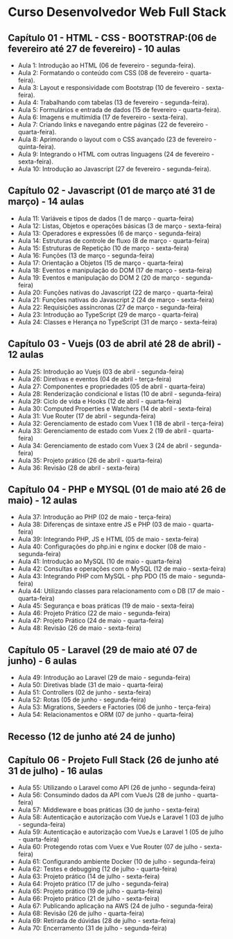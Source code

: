 # Curso Desenvolvedor Web Full Stack

## Capítulo 01 - HTML - CSS - BOOTSTRAP:(06 de fevereiro até 27 de fevereiro) - 10 aulas
- Aula 1: Introdução ao HTML (06 de fevereiro - segunda-feira).
- Aula 2: Formatando o conteúdo com CSS (08 de fevereiro - quarta-feira).
- Aula 3: Layout e responsividade com Bootstrap (10 de fevereiro - sexta-feira).
- Aula 4: Trabalhando com tabelas (13 de fevereiro - segunda-feira).
- Aula 5: Formulários e entrada de dados (15 de fevereiro - quarta-feira).
- Aula 6: Imagens e multimídia (17 de fevereiro - sexta-feira).
- Aula 7: Criando links e navegando entre páginas (22 de fevereiro - quarta-feira).
- Aula 8: Aprimorando o layout com o CSS avançado (23 de fevereiro - quinta-feira).
- Aula 9: Integrando o HTML com outras linguagens (24 de fevereiro - sexta-feira).
- Aula 10: Introdução ao Javascript (27 de fevereiro - segunda-feira).

## Capítulo 02 - Javascript (01 de março até 31 de março) - 14 aulas
- Aula 11: Variáveis e tipos de dados (1 de março - quarta-feira)
- Aula 12: Listas, Objetos e operações básicas (3 de março - sexta-feira)
- Aula 13: Operadores e expressões (6 de março - segunda-feira)
- Aula 14: Estruturas de controle de fluxo (8 de março - quarta-feira)
- Aula 15: Estruturas de Repetição (10 de março - sexta-feira)
- Aula 16: Funções  (13 de março - segunda-feira)
- Aula 17: Orientação a Objetos (15 de março - quarta-feira)
- Aula 18: Eventos e manipulação do DOM (17 de março - sexta-feira)
- Aula 19: Eventos e manipulação do DOM 2 (20 de março - segunda-feira)
- Aula 20: Funções nativas do Javascript (22 de março - quarta-feira)
- Aula 21: Funções nativas do Javascript 2 (24 de março - sexta-feira)
- Aula 22: Requisições assíncronas (27 de março - segunda-feira)
- Aula 23: Introdução ao TypeScript (29 de março - quarta-feira)
- Aula 24: Classes e Herança no TypeScript (31 de março - sexta-feira)

## Capítulo 03 - Vuejs (03 de abril até 28 de abril) - 12 aulas
- Aula 25: Introdução ao Vuejs (03 de abril - segunda-feira)
- Aula 26: Diretivas e eventos (04 de abril - terça-feira)
- Aula 27: Componentes e propriedades (05 de abril - quarta-feira)
- Aula 28: Renderização condicional e listas  (10 de abril - segunda-feira)
- Aula 29: Ciclo de vida e Hooks (12 de abril - quarta-feira)
- Aula 30: Computed Properties e Watchers (14 de abril - sexta-feira)
- Aula 31: Vue Router (17 de abril - segunda-feira)
- Aula 32: Gerenciamento de estado com Vuex 1 (18 de abril - terça-feira)
- Aula 33: Gerenciamento de estado com Vuex 2 (19 de abril - quarta-feira)
- Aula 34: Gerenciamento de estado com Vuex 3 (24 de abril - segunda-feira)
- Aula 35: Projeto prático (26 de abril - quarta-feira)
- Aula 36: Revisão (28 de abril - sexta-feira)

## Capítulo 04 - PHP e MYSQL (01 de maio até 26 de maio) - 12 aulas
- Aula 37: Introdução ao PHP (02 de maio - terça-feira)
- Aula 38: Diferenças de sintaxe entre JS e PHP (03 de maio - quarta-feira)
- Aula 39: Integrando PHP, JS e HTML (05 de maio - sexta-feira)
- Aula 40: Configurações do php.ini e nginx e docker (08 de maio - segunda-feira)
- Aula 41: Introdução ao MySQL (10 de maio - quarta-feira)
- Aula 42: Consultas e operações com o MySQL (12 de maio - sexta-feira)
- Aula 43: Integrando PHP com MySQL - php PDO (15 de maio - segunda-feira)
- Aula 44: Utilizando classes para relacionamento com o DB (17 de maio - quarta-feira)
- Aula 45: Segurança e boas práticas (19 de maio - sexta-feira)
- Aula 46: Projeto Prático (22 de maio - segunda-feira)
- Aula 47: Projeto Prático (24 de maio - quarta-feira)
- Aula 48: Revisão (26 de maio - sexta-feira)
## Capítulo 05 - Laravel (29 de maio até 07 de junho) - 6 aulas
- Aula 49: Introdução ao Laravel (29 de maio - segunda-feira)
- Aula 50: Diretivas blade (31 de maio - quarta-feira)
- Aula 51: Controllers (02 de junho - sexta-feira)
- Aula 52: Rotas (05 de junho - segunda-feira)
- Aula 53: Migrations, Seeders e Factories (06 de junho - terça-feira)
- Aula 54: Relacionamentos e ORM (07 de junho - quarta-feira)

## Recesso (12 de junho até 24 de junho)

## Capítulo 06 - Projeto Full Stack (26 de junho até 31 de julho) - 16 aulas
- Aula 55: Utilizando o Laravel como API (26 de junho - segunda-feira)
- Aula 56: Consumindo dados da API com VueJs (28 de junho - quarta-feira)
- Aula 57: Middleware e boas práticas (30 de junho - sexta-feira)
- Aula 58: Autenticação e autorização com VueJs e Laravel 1 (03 de julho - segunda-feira)
- Aula 59: Autenticação e autorização com VueJs e Laravel 1 (05 de julho - quarta-feira)
- Aula 60: Protegendo rotas com Vuex e Vue Router (07 de julho - sexta-feira)
- Aula 61: Configurando ambiente Docker (10 de julho - segunda-feira)
- Aula 62: Testes e debugging (12 de julho - quarta-feira)
- Aula 63: Projeto prático (14 de julho - sexta-feira)
- Aula 64: Projeto prático (17 de julho - segunda-feira)
- Aula 65: Projeto prático (19 de julho - quarta-feira)
- Aula 66: Projeto prático (21 de julho - sexta-feira)
- Aula 67: Publicando aplicação na AWS (24 de julho - segunda-feira)
- Aula 68: Revisão (26 de julho - quarta-feira)
- Aula 69: Retirada de dúvidas (28 de julho - sexta-feira)
- Aula 70: Encerramento (31 de julho - segunda-feira)